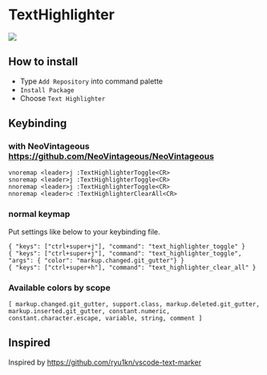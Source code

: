 # TextHighlighter

![](https://user-images.githubusercontent.com/15260226/54765330-a61a4900-4c3c-11e9-99b4-8fd7a41c2be0.gif)

## How to install

- Type `Add Repository` into command palette
- `Install Package`
- Choose `Text Highlighter`

## Keybinding

### with NeoVintageous https://github.com/NeoVintageous/NeoVintageous

```
vnoremap <leader>j :TextHighlighterToggle<CR>
snoremap <leader>j :TextHighlighterToggle<CR>
nnoremap <leader>j :TextHighlighterToggle<CR>
nnoremap <leader>c :TextHighlighterClearAll<CR>
```

### normal keymap

Put settings like below to your keybinding file.

```
{ "keys": ["ctrl+super+j"], "command": "text_highlighter_toggle" }
{ "keys": ["ctrl+super+j"], "command": "text_highlighter_toggle", "args": { "color": "markup.changed.git_gutter"} }
{ "keys": ["ctrl+super+h"], "command": "text_highlighter_clear_all" }
```

### Available colors by scope

`[ markup.changed.git_gutter, support.class, markup.deleted.git_gutter, markup.inserted.git_gutter, constant.numeric, constant.character.escape, variable, string, comment ] `

## Inspired

Inspired by https://github.com/ryu1kn/vscode-text-marker
